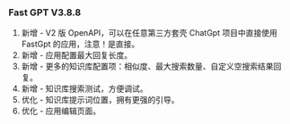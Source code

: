 ### Fast GPT V3.8.8

1. 新增 - V2 版 OpenAPI，可以在任意第三方套壳 ChatGpt 项目中直接使用 FastGpt 的应用，注意！是直接。
2. 新增 - 应用配置最大回复长度。
3. 新增 - 更多的知识库配置项：相似度、最大搜索数量、自定义空搜索结果回复。
4. 新增 - 知识库搜索测试，方便调试。
5. 优化 - 知识库提示词位置，拥有更强的引导。
6. 优化 - 应用编辑页面。
